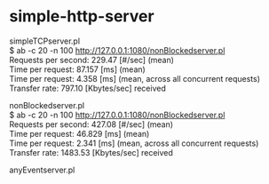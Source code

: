 # simple-http-server

simpleTCPserver.pl <br>
$ ab -c 20 -n 100 http://127.0.0.1:1080/nonBlockedserver.pl <br>
Requests per second:    229.47 [#/sec] (mean) <br>
Time per request:       87.157 [ms] (mean) <br>
Time per request:       4.358 [ms] (mean, across all concurrent requests) <br>
Transfer rate:          797.10 [Kbytes/sec] received <br>


nonBlockedserver.pl <br>
$ ab -c 20 -n 100 http://127.0.0.1:1080/nonBlockedserver.pl <br>
Requests per second:    427.08 [#/sec] (mean) <br>
Time per request:       46.829 [ms] (mean) <br>
Time per request:       2.341 [ms] (mean, across all concurrent requests) <br>
Transfer rate:          1483.53 [Kbytes/sec] received <br>


anyEventserver.pl
